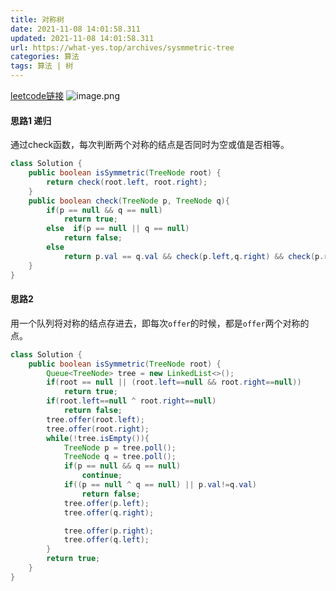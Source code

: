 ```yaml
---
title: 对称树
date: 2021-11-08 14:01:58.311
updated: 2021-11-08 14:01:58.311
url: https://what-yes.top/archives/sysmmetric-tree
categories: 算法
tags: 算法 | 树
---
```


[leetcode链接](https://leetcode-cn.com/problems/symmetric-tree/submissions/)
![image.png](/upload/2021/11/image-9b22b42d9b814f7ab223123d02561192.png)
#### 思路1 递归
通过check函数，每次判断两个对称的结点是否同时为空或值是否相等。
```java
class Solution {
    public boolean isSymmetric(TreeNode root) {
        return check(root.left, root.right);
    }
    public boolean check(TreeNode p, TreeNode q){
        if(p == null && q == null)
            return true;
        else  if(p == null || q == null)
            return false;
        else
            return p.val == q.val && check(p.left,q.right) && check(p.right, q.left);
    }
}
```
#### 思路2 
用一个队列将对称的结点存进去，即每次`offer`的时候，都是`offer`两个对称的点。
```java
class Solution {
    public boolean isSymmetric(TreeNode root) {
        Queue<TreeNode> tree = new LinkedList<>();
        if(root == null || (root.left==null && root.right==null))
            return true;
        if(root.left==null ^ root.right==null)
            return false;
        tree.offer(root.left);
        tree.offer(root.right);
        while(!tree.isEmpty()){
            TreeNode p = tree.poll();
            TreeNode q = tree.poll();
            if(p == null && q == null)
                continue;
            if((p == null ^ q == null) || p.val!=q.val)
                return false;
            tree.offer(p.left);
            tree.offer(q.right);

            tree.offer(p.right);
            tree.offer(q.left);
        }
        return true;
    }
}
```


